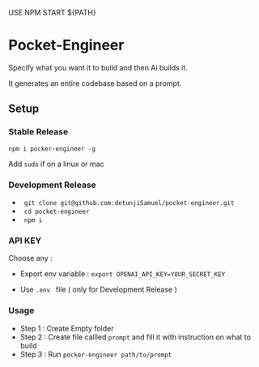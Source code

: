 

USE NPM START ${PATH}

# Pocket-Engineer

Specify what you want it to build and then Ai builds it.

It generates an entire codebase based on a prompt.


## Setup


### Stable Release 

``` npm i pocker-engineer -g ```

Add ```sudo``` if on a linux or mac


### Development Release

 - ``` git clone git@github.com:detunjiSamuel/pocket-engineer.git```
 - ``` cd pocket-engineer```
 - ``` npm i```


 ### API KEY

 Choose any :

 -  Export env variable :  ```export OPENAI_API_KEY=YOUR_SECRET_KEY```

 - Use ```.env ``` file  ( only for Development Release )



 ### Usage

 - Step 1 : Create Empty folder
 - Step 2 : Create file callled `prompt` and fill it with instruction on what to build
 - Step 3 : Run `pocker-engineer path/to/prompt`
 


 



 



